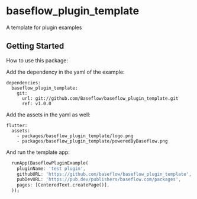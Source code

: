 # baseflow_plugin_template

A template for plugin examples

## Getting Started

How to use this package:

Add the dependency in the yaml of the example:
```
dependencies:
  baseflow_plugin_template:
    git:
      url: git://github.com/Baseflow/baseflow_plugin_template.git
      ref: v1.0.0
```
Add the assets in the yaml as well:

```
flutter:
  assets:
    - packages/baseflow_plugin_template/logo.png
    - packages/baseflow_plugin_template/poweredByBaseflow.png
```

And run the template app:
```dart
  runApp(BaseflowPluginExample(
    pluginName: 'test plugin',
    githubURL: 'https://github.com/baseflow/baseflow_plugin_template',
    pubDevURL: 'https://pub.dev/publishers/baseflow.com/packages',
    pages: [CenteredText.createPage()],
  ));
```